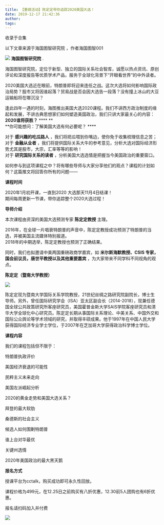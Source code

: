 ```yaml
---
title: 【重磅活动】陈定定带你追踪2020美国大选！
date: 2019-12-17 21:42:36
author: 
tags: 
---
```



收录于合集

以下文章来源于海国图智研究院 ，作者海国图智001

![](/images/2913/2.png) **海国图智研究院** .

海国图智研究院，定位于新型、独立的国际关系社会智库，诚愿以热点资讯、原创评论和深度报告等优质学术产品，服务于全球化背景下“开眼看世界”的中外读者。

2020美国大选近在眼前，特朗普即将迎来连任之战。这次大选将如何影响国际政治局势？股市又将因谁起落？贸易战是否会因大选告一段落？没有撞上冰山的大豆运输船将在哪沉没？

  

逢此四年一遇的时刻，海图推出美国大选2020课程。我们不讲西方政治制度的缘起和发展，不讲古典思想家们如何塑造美国政治，我们只讲大家最关心的内容：
**2020谁将获胜？** **** **  
**你可能想问：了解美国大选有何必要呢？ ****

  

对于 **感兴趣的吃瓜路人** ，我们将把瓜喂到你嘴边，使你免于收集梳理信息之苦；  
对于 **金融从业者** ，我们将提供国际关系大牛的参考意见，分析大选对国际经济形势尤其是股市，大宗，汇率等等的影响！  
对于 **研究国际关系的读者** ，分析美国大选选情是把握当今美国政治的重要窗口。

  

如何参与到这项课程之中？将有哪些导师与大家分享他们的观点？课程的计划如何？这篇推文将回答你所有的问题——

  

 **课程时间**

  
2020年1月初开课，一直到2020 大选那天11月4日结课！  
期间每周更新一节课，带你追踪整个2020大选过程！

  

 **导师介绍**

  
本次课程由资深的美国大选预测专家 **陈定定教授** 主理。  

  

2016年，在全球一片唱衰特朗普的声音中，陈定定教授成功预测了特朗普的当选，并被美国主流媒体特别报道。  
2018年的中期选举，陈定定教授也预测了正确结果。

  

同时，我们也拟邀请中美两国重磅政商学嘉宾，如 **米尔斯海默教授、CSIS 专家，国会前议员，唐世平教授以及其他重要嘉宾**
，为大家带来不同学科不同视角的观点。

  

 **陈定定（暨南大学教授）**

  

![](/images/2913/3.jpeg)

  

陈定定现为暨南大学国际关系学院教授，21世纪丝绸之路研究院副院长，博士生导师。另外，曾任国际研究学会（ISA）亚太区副会长（2014-2018），现兼任德国全球公共政策研究所客座研究员，美国霍普金斯大学SAIS学院客座研究员和清华大学全球化中心研究员。陈定定长期从事国际关系理论、中美关系、中国外交和国际公众舆论等学术领域的研究，并取得丰硕成果。他于1997年在中国人民大学获得国际经济专业学士学位，于2007年在芝加哥大学获得政治科学博士学位。

  

 **课程内容**

  

我们的课程包括但不限于：

特朗普执政评价

美国经济衰退的可能性

民粹主义未来走向

美国左派崛起分析

  

2020的黄金走势和美国大选关系？  

  

拜登的最大软肋

桑德斯的社会主义

候选人如何围剿特朗普

谁上台对华最优

  

关键州选情

  

2020年美国政治的最大黑天鹅

  

 **报名方式**

  

授课平台为cctalk，购买成功即可永久性回放。

课程价格为499元，在12.25日之前购买有八折优惠，12.30前5人团购也有6折优惠。

  

报名请扫码加入并付费

![](/images/2913/4.jpeg)

